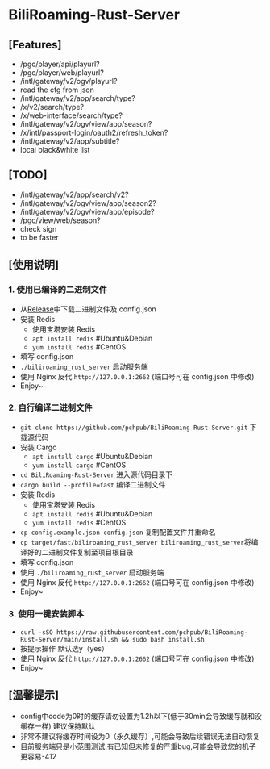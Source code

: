 # BiliRoaming-Rust-Server
## [Features]

* /pgc/player/api/playurl?
* /pgc/player/web/playurl?
* /intl/gateway/v2/ogv/playurl?
* read the cfg from json
* /intl/gateway/v2/app/search/type?
* /x/v2/search/type?
* /x/web-interface/search/type?
* /intl/gateway/v2/ogv/view/app/season?
* /x/intl/passport-login/oauth2/refresh_token?
* /intl/gateway/v2/app/subtitle?
* local black&white list

## [TODO] 

* /intl/gateway/v2/app/search/v2?
* /intl/gateway/v2/ogv/view/app/season2?
* /intl/gateway/v2/ogv/view/app/episode?
* /pgc/view/web/season?
* check sign
* to be faster

## [使用说明]

### 1. 使用已编译的二进制文件
* 从[Release](https://github.com/pchpub/BiliRoaming-Rust-Server/releases)中下载二进制文件及 config.json
* 安装 Redis
  * 使用宝塔安装 Redis
  * `apt install redis` #Ubuntu&Debian
  * `yum install redis` #CentOS
* 填写 config.json
*  `./biliroaming_rust_server` 启动服务端
* 使用 Nginx 反代 `http://127.0.0.1:2662` (端口号可在 config.json 中修改)
* Enjoy~

### 2. 自行编译二进制文件
*  `git clone https://github.com/pchpub/BiliRoaming-Rust-Server.git` 下载源代码
* 安装 Cargo
  * `apt install cargo` #Ubuntu&Debian
  * `yum install cargo` #CentOS
* `cd BiliRoaming-Rust-Server` 进入源代码目录下
* `cargo build --profile=fast` 编译二进制文件
* 安装 Redis
  * 使用宝塔安装 Redis
  * `apt install redis` #Ubuntu&Debian
  * `yum install redis` #CentOS
* `cp config.example.json config.json` 复制配置文件并重命名
* `cp target/fast/biliroaming_rust_server biliroaming_rust_server`将编译好的二进制文件复制至项目根目录
* 填写 config.json
* 使用 `./biliroaming_rust_server` 启动服务端
* 使用 Nginx 反代 `http://127.0.0.1:2662` (端口号可在 config.json 中修改)
* Enjoy~

### 3. 使用一键安装脚本
*  `curl -sSO https://raw.githubusercontent.com/pchpub/BiliRoaming-Rust-Server/main/install.sh && sudo bash install.sh` 
* 按提示操作 默认选y（yes）
* 使用 Nginx 反代 `http://127.0.0.1:2662` (端口号可在 config.json 中修改)
* Enjoy~
## [温馨提示]
* config中code为0时的缓存请勿设置为1.2h以下(低于30min会导致缓存就和没缓存一样) 建议保持默认
* 非常不建议将缓存时间设为0（永久缓存）,可能会导致后续错误无法自动恢复
* 目前服务端只是小范围测试,有已知但未修复的严重bug,可能会导致您的机子更容易-412
